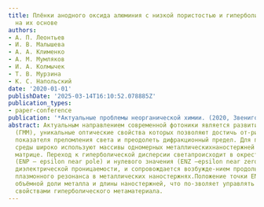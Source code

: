 ```yaml
---
title: Плёнки анодного оксида алюминия с низкой пористостью и гиперболические метаматериалы
  на их основе
authors:
- А. П. Леонтьев
- И. В. Малышева
- А. А. Клименко
- А. М. Мумляков
- И. А. Колмычек
- Т. В. Мурзина
- К. С. Напольский
date: '2020-01-01'
publishDate: '2025-03-14T16:10:52.078885Z'
publication_types:
- paper-conference
publication: '*Актуальные проблемы неорганической химии. (2020, Звенигород, Тезисы)*'
abstract: Актуальным направлением современной фотоники является развитие гиперболическихметаматериалов
  (ГММ), уникальные оптические свойства которых позволяют достичь от-рицательного
  показателя преломления света и преодолеть дифракционный предел. Для по-лучения гиперболической
  среды широко используют массивы одномерных металлическихнаностержней в диэлектрической
  матрице. Переход к гиперболической дисперсии светапроисходит в окрестности полюса
  (ENP – epsilon near pole) и нулевого значения (ENZ –epsilon near zero) компонент
  диэлектрической проницаемости, и сопровождается возбужде-нием продольного и поперечного
  плазмонного резонанса в металлических наностержнях.Положение точки ENZ зависит от
  объёмной доли металла и длины наностержней, что по-зволяет управлять оптическими
  свойствами гиперболического метаматериала.
---
```

